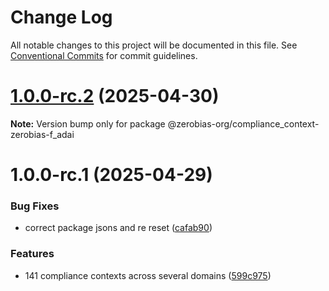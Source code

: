 # Change Log

All notable changes to this project will be documented in this file.
See [Conventional Commits](https://conventionalcommits.org) for commit guidelines.

# [1.0.0-rc.2](https://github.com/zerobias-org/compliance_context/compare/@zerobias-org/compliance_context-zerobias-f_adai@1.0.0-rc.1...@zerobias-org/compliance_context-zerobias-f_adai@1.0.0-rc.2) (2025-04-30)

**Note:** Version bump only for package @zerobias-org/compliance_context-zerobias-f_adai





# 1.0.0-rc.1 (2025-04-29)


### Bug Fixes

* correct package jsons and re reset ([cafab90](https://github.com/zerobias-org/compliance_context/commit/cafab90b3771e45ffeefa4ea2dca415266baa99f))


### Features

* 141 compliance contexts across several domains ([599c975](https://github.com/zerobias-org/compliance_context/commit/599c975fcf3da5bbfffe4113c7f5f793e5231e68))

